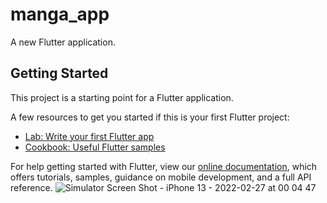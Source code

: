 # manga_app

A new Flutter application.

## Getting Started

This project is a starting point for a Flutter application.

A few resources to get you started if this is your first Flutter project:

- [Lab: Write your first Flutter app](https://flutter.dev/docs/get-started/codelab)
- [Cookbook: Useful Flutter samples](https://flutter.dev/docs/cookbook)

For help getting started with Flutter, view our
[online documentation](https://flutter.dev/docs), which offers tutorials,
samples, guidance on mobile development, and a full API reference.
![Simulator Screen Shot - iPhone 13 - 2022-02-27 at 00 04 47](https://user-images.githubusercontent.com/93829247/155852656-93f08840-a069-48f4-ab81-0dd4ad88f1ed.png)

